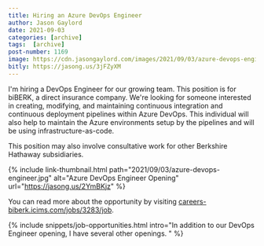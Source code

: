 ```yaml
---
title: Hiring an Azure DevOps Engineer
author: Jason Gaylord
date: 2021-09-03
categories: [archive]
tags:  [archive]
post-number: 1169
image: https://cdn.jasongaylord.com/images/2021/09/03/azure-devops-engineer.jpg
bitly: https://jasong.us/3jFZyXM
---
```


I'm hiring a DevOps Engineer for our growing team. This position is for biBERK, a direct insurance company. We're looking for someone interested in creating, modifying, and maintaining continuous integration and continuous deployment pipelines within Azure DevOps. This individual will also help to maintain the Azure environments setup by the pipelines and will be using infrastructure-as-code.

This position may also involve consultative work for other Berkshire Hathaway subsidiaries. 

{% include link-thumbnail.html path="2021/09/03/azure-devops-engineer.jpg" alt="Azure DevOps Engineer Opening" url="https://jasong.us/2YmBKjz" %}

You can read more about the opportunity by visiting [careers-biberk.icims.com/jobs/3283/job](https://jasong.us/2YmBKjz).

{% include snippets/job-opportunities.html intro="In addition to our DevOps Engineer opening, I have several other openings. " %}